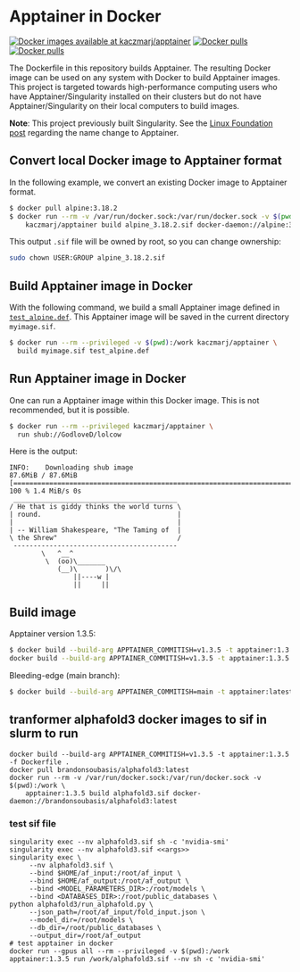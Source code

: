 # Apptainer in Docker

[![Docker images available at kaczmarj/apptainer](https://img.shields.io/badge/DockerHub-kaczmarj/apptainer-blue)](https://hub.docker.com/r/kaczmarj/apptainer)
[![Docker pulls](https://img.shields.io/docker/pulls/kaczmarj/apptainer)](https://hub.docker.com/r/kaczmarj/apptainer)
[![Docker pulls](https://img.shields.io/docker/pulls/kaczmarj/singularity)](https://hub.docker.com/r/kaczmarj/singularity)

The Dockerfile in this repository builds Apptainer. The resulting Docker image can be used on any system with Docker to build Apptainer images. This project is targeted towards high-performance computing users who have Apptainer/Singularity installed on their clusters but do not have Apptainer/Singularity on their local computers to build images.


**Note**: This project previously built Singularity.
See the [Linux Foundation post](https://www.linuxfoundation.org/press/press-release/new-linux-foundation-project-accelerates-collaboration-on-container-systems-between-enterprise-and-high-performance-computing-environments) regarding the name change to Apptainer.

## Convert local Docker image to Apptainer format

In the following example, we convert an existing Docker image to Apptainer format.

```bash
$ docker pull alpine:3.18.2
$ docker run --rm -v /var/run/docker.sock:/var/run/docker.sock -v $(pwd):/work \
    kaczmarj/apptainer build alpine_3.18.2.sif docker-daemon://alpine:3.18.2
```

This output `.sif` file will be owned by root, so you can change ownership:

```bash
sudo chown USER:GROUP alpine_3.18.2.sif
```

## Build Apptainer image in Docker

With the following command, we build a small Apptainer image defined in [`test_alpine.def`](test_alpine.def). This Apptainer image will be saved in the current directory `myimage.sif`.

```bash
$ docker run --rm --privileged -v $(pwd):/work kaczmarj/apptainer \
  build myimage.sif test_alpine.def
```

## Run Apptainer image in Docker

One can run a Apptainer image within this Docker image. This is not recommended, but it is possible.

```bash
$ docker run --rm --privileged kaczmarj/apptainer \
  run shub://GodloveD/lolcow
```

Here is the output:

```
INFO:    Downloading shub image
87.6MiB / 87.6MiB [======================================================================================================================================================] 100 % 1.4 MiB/s 0s
 _________________________________________
/ He that is giddy thinks the world turns \
| round.                                  |
|                                         |
| -- William Shakespeare, "The Taming of  |
\ the Shrew"                              /
 -----------------------------------------
        \   ^__^
         \  (oo)\_______
            (__)\       )\/\
                ||----w |
                ||     ||
```

## Build image

Apptainer version 1.3.5:

```bash
$ docker build --build-arg APPTAINER_COMMITISH=v1.3.5 -t apptainer:1.3.5 .
docker build --build-arg APPTAINER_COMMITISH=v1.3.5 -t apptainer:1.3.5 -f Dockerfile .
```

Bleeding-edge (main branch):

```bash
$ docker build --build-arg APPTAINER_COMMITISH=main -t apptainer:latest .
```

## tranformer alphafold3 docker images to sif in slurm to run

```shell
docker build --build-arg APPTAINER_COMMITISH=v1.3.5 -t apptainer:1.3.5 -f Dockerfile .
docker pull brandonsoubasis/alphafold3:latest
docker run --rm -v /var/run/docker.sock:/var/run/docker.sock -v $(pwd):/work \
    apptainer:1.3.5 build alphafold3.sif docker-daemon://brandonsoubasis/alphafold3:latest
```

### test sif file

```shell
singularity exec --nv alphafold3.sif sh -c 'nvidia-smi'
singularity exec --nv alphafold3.sif <<args>>
singularity exec \
     --nv alphafold3.sif \
     --bind $HOME/af_input:/root/af_input \
     --bind $HOME/af_output:/root/af_output \
     --bind <MODEL_PARAMETERS_DIR>:/root/models \
     --bind <DATABASES_DIR>:/root/public_databases \
python alphafold3/run_alphafold.py \
     --json_path=/root/af_input/fold_input.json \
     --model_dir=/root/models \
     --db_dir=/root/public_databases \
     --output_dir=/root/af_output
# test apptainer in docker 
docker run --gpus all --rm --privileged -v $(pwd):/work apptainer:1.3.5 run /work/alphafold3.sif --nv sh -c 'nvidia-smi'
```

